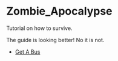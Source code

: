 # Zombie_Apocalypse
Tutorial on how to survive.

The guide is looking better!
No it is not.

- [Get A Bus](get_a_bus.md)


